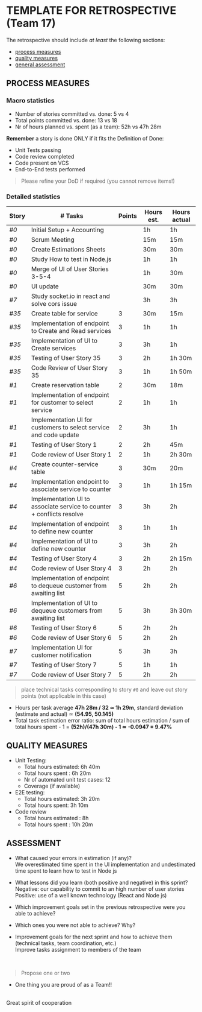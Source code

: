 TEMPLATE FOR RETROSPECTIVE (Team 17)
=====================================

The retrospective should include _at least_ the following
sections:

- [process measures](#process-measures)
- [quality measures](#quality-measures)
- [general assessment](#assessment)

## PROCESS MEASURES 

### Macro statistics

- Number of stories committed vs. done: 5 vs 4 
- Total points committed vs. done: 13 vs 18
- Nr of hours planned vs. spent (as a team): 52h vs 47h 28m

**Remember** a story is done ONLY if it fits the Definition of Done:

- Unit Tests passing
- Code review completed
- Code present on VCS
- End-to-End tests performed

> Please refine your DoD if required (you cannot remove items!) 

### Detailed statistics

| Story  | # Tasks | Points | Hours est. | Hours actual |
|--------|---------|--------|------------|--------------|
| _#0_   |    Initial Setup + Accounting    |       |      1h      |     1h         |
|_#0_      |   Scrum Meeting     |        |     15m       |       15m       |
|_#0_      |   Create Estimations Sheets      |        |     30m       |       30m       |
|_#0_      |   Study How to test in Node.js   |        |     1h       |        1h      |
|_#0_      |   Merge of UI of User Stories 3-5-4      |        |     1h       |       30m       |
|_#0_ | UI update |  | 30m | 30m |
|_#7_      |   Study socket.io in react and solve cors issue     |        |     3h       |       3h       |
|_#35_      |   Create table for service     |    3    |     30m       |       15m       |
|_#35_      |   Implementation of endpoint to Create and Read services     |   3     |     1h       |       1h       |
|_#35_      |   Implementation of UI to Create services|    3    |     3h       |       1h       |
|_#35_      |   Testing of User Story 35 |    3    |     2h       |       1h 30m       |
|_#35_      |   Code Review of User Story 35 |     3   |     1h       |       1h 50m       |
|_#1_      |   Create reservation table|     2   |     30m       |       18m       |
|_#1_      |   Implementation of endpoint for customer to select service |     2   |     1h      |       1h     |
|_#1_      |  Implementation UI for customers to select service and code update |     2   |     3h      |       1h     |
|_#1_      |  Testing of User Story 1 |     2   |     2h      |       45m     |
|_#1_      |  Code review of User Story 1 |     2   |     1h      |      2h 30m     |
|_#4_      |  Create counter-service table |     3   |     30m      |       20m     |
|_#4_      |  Implementation endpoint to associate service to counter |     3   |     1h      |       1h 15m    |
|_#4_      |  Implementation UI to associate service to counter + conflicts resolve |     3   |     3h      |       2h     |
|_#4_      |  Implementation of endpoint to define new counter |     3   |     1h      |       1h     |
|_#4_      |  Implementation of UI to define new counter |     3   |     3h      |       2h     |
|_#4_      |  Testing of User Story 4 |     3   |     2h      |       2h 15m     |
|_#4_ |  Code review of User Story 4 | 3 | 2h | 2h |
|_#6_ |  Implementation of endpoint to dequeue customer from awaiting list | 5 | 2h | 2h |
|_#6_ | Implementation of UI to dequeue customers from awaiting list  | 5 | 3h | 3h 30m |
|_#6_ | Testing of User Story 6 | 5 | 2h | 2h |
|_#6_ |  Code review of User Story 6 | 5 | 2h | 2h |
|_#7_ |  Implementation UI for customer notification | 5 | 3h | 3h |
|_#7_ |  Testing of User Story 7 | 5 | 1h | 1h |
|_#7_ | Code review of User Story 7 | 5 | 2h | 2h |


> place technical tasks corresponding to story `#0` and leave out story points (not applicable in this case)

- Hours per task average **47h 28m / 32 ≃  1h 29m**, standard deviation (estimate and actual) ≃ **(54.95, 50.145)**
- Total task estimation error ratio: sum of total hours estimation / sum of total hours spent - 1 = **(52h)/(47h 30m) - 1 ≃ -0.0947 = 9.47%**

  
## QUALITY MEASURES 

- Unit Testing:
  - Total hours estimated: 6h 40m
  - Total hours spent : 6h 20m
  - Nr of automated unit test cases: 12
  - Coverage (if available)
- E2E testing:
  - Total hours estimated: 3h 20m
  - Total hours spent: 3h 10m
- Code review 
  - Total hours estimated : 8h
  - Total hours spent : 10h 20m
  



## ASSESSMENT

- What caused your errors in estimation (if any)? 
<br/>We overestimated time spent in the UI implementation and undestimated time spent to learn how to test in Node js  

- What lessons did you learn (both positive and negative) in this sprint? <br/>Negative: our capability to commit to an high number of user stories<br/>
Positive: use of a well known technology (React and Node js)

- Which improvement goals set in the previous retrospective were you able to achieve? 
  
- Which ones you were not able to achieve? Why?

- Improvement goals for the next sprint and how to achieve them (technical tasks, team coordination, etc.)
<br/>Improve tasks assignment to members of the team
<br/>

> Propose one or two

- One thing you are proud of as a Team!!
<br/>
Great spirit of cooperation